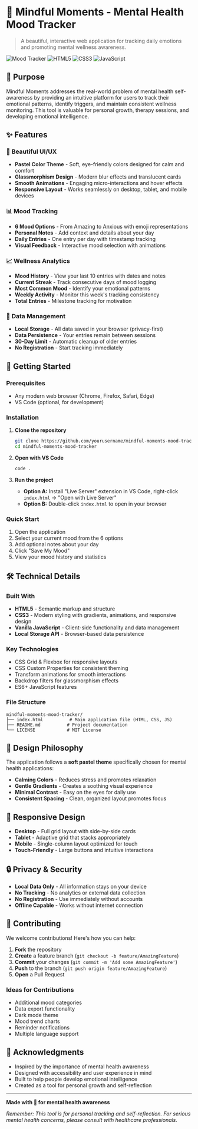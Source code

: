 # 🌸 Mindful Moments - Mental Health Mood Tracker

> A beautiful, interactive web application for tracking daily emotions and promoting mental wellness awareness.

![Mood Tracker](https://img.shields.io/badge/Status-Active-brightgreen) ![HTML5](https://img.shields.io/badge/HTML5-E34F26?logo=html5&logoColor=white) ![CSS3](https://img.shields.io/badge/CSS3-1572B6?logo=css3&logoColor=white) ![JavaScript](https://img.shields.io/badge/JavaScript-F7DF1E?logo=javascript&logoColor=black)

## 🎯 **Purpose**

Mindful Moments addresses the real-world problem of mental health self-awareness by providing an intuitive platform for users to track their emotional patterns, identify triggers, and maintain consistent wellness monitoring. This tool is valuable for personal growth, therapy sessions, and developing emotional intelligence.

## ✨ **Features**

### 🎨 **Beautiful UI/UX**
- **Pastel Color Theme** - Soft, eye-friendly colors designed for calm and comfort
- **Glassmorphism Design** - Modern blur effects and translucent cards
- **Smooth Animations** - Engaging micro-interactions and hover effects
- **Responsive Layout** - Works seamlessly on desktop, tablet, and mobile devices

### 📊 **Mood Tracking**
- **6 Mood Options** - From Amazing to Anxious with emoji representations
- **Personal Notes** - Add context and details about your day
- **Daily Entries** - One entry per day with timestamp tracking
- **Visual Feedback** - Interactive mood selection with animations

### 📈 **Wellness Analytics**
- **Mood History** - View your last 10 entries with dates and notes
- **Current Streak** - Track consecutive days of mood logging
- **Most Common Mood** - Identify your emotional patterns
- **Weekly Activity** - Monitor this week's tracking consistency
- **Total Entries** - Milestone tracking for motivation

### 💾 **Data Management**
- **Local Storage** - All data saved in your browser (privacy-first)
- **Data Persistence** - Your entries remain between sessions
- **30-Day Limit** - Automatic cleanup of older entries
- **No Registration** - Start tracking immediately

## 🚀 **Getting Started**

### **Prerequisites**
- Any modern web browser (Chrome, Firefox, Safari, Edge)
- VS Code (optional, for development)

### **Installation**

1. **Clone the repository**
   ```bash
   git clone https://github.com/yourusername/mindful-moments-mood-tracker.git
   cd mindful-moments-mood-tracker
   ```

2. **Open with VS Code**
   ```bash
   code .
   ```

3. **Run the project**
   - **Option A:** Install "Live Server" extension in VS Code, right-click `index.html` → "Open with Live Server"
   - **Option B:** Double-click `index.html` to open in your browser

### **Quick Start**
1. Open the application
2. Select your current mood from the 6 options
3. Add optional notes about your day
4. Click "Save My Mood"
5. View your mood history and statistics

## 🛠️ **Technical Details**

### **Built With**
- **HTML5** - Semantic markup and structure
- **CSS3** - Modern styling with gradients, animations, and responsive design
- **Vanilla JavaScript** - Client-side functionality and data management
- **Local Storage API** - Browser-based data persistence

### **Key Technologies**
- CSS Grid & Flexbox for responsive layouts
- CSS Custom Properties for consistent theming
- Transform animations for smooth interactions
- Backdrop filters for glassmorphism effects
- ES6+ JavaScript features

### **File Structure**
```
mindful-moments-mood-tracker/
├── index.html          # Main application file (HTML, CSS, JS)
├── README.md          # Project documentation
└── LICENSE            # MIT License
```

## 🎨 **Design Philosophy**

The application follows a **soft pastel theme** specifically chosen for mental health applications:

- **Calming Colors** - Reduces stress and promotes relaxation
- **Gentle Gradients** - Creates a soothing visual experience
- **Minimal Contrast** - Easy on the eyes for daily use
- **Consistent Spacing** - Clean, organized layout promotes focus

## 📱 **Responsive Design**

- **Desktop** - Full grid layout with side-by-side cards
- **Tablet** - Adaptive grid that stacks appropriately
- **Mobile** - Single-column layout optimized for touch
- **Touch-Friendly** - Large buttons and intuitive interactions

## 🔒 **Privacy & Security**

- **Local Data Only** - All information stays on your device
- **No Tracking** - No analytics or external data collection
- **No Registration** - Use immediately without accounts
- **Offline Capable** - Works without internet connection

## 🤝 **Contributing**

We welcome contributions! Here's how you can help:

1. **Fork** the repository
2. **Create** a feature branch (`git checkout -b feature/AmazingFeature`)
3. **Commit** your changes (`git commit -m 'Add some AmazingFeature'`)
4. **Push** to the branch (`git push origin feature/AmazingFeature`)
5. **Open** a Pull Request

### **Ideas for Contributions**
- Additional mood categories
- Data export functionality
- Dark mode theme
- Mood trend charts
- Reminder notifications
- Multiple language support


## 🌟 **Acknowledgments**

- Inspired by the importance of mental health awareness
- Designed with accessibility and user experience in mind
- Built to help people develop emotional intelligence
- Created as a tool for personal growth and self-reflection

---

**Made with 💜 for mental health awareness**

*Remember: This tool is for personal tracking and self-reflection. For serious mental health concerns, please consult with healthcare professionals.*
